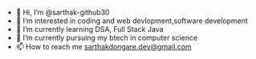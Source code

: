 - 👋 Hi, I’m @sarthak-github30
- 👀 I’m interested in coding and web devlopment,software development
- 🌱 I’m currently learning DSA, Full Stack Java
- 💞️ I’m currently pursuing my btech in computer science
- 📫 How to reach me sarthakdongare.dev@gmail.com
    

<!---
sarthak-github30/sarthak-github30 is a ✨ special ✨ repository because its `README.md` (this file) appears on your GitHub profile.
You can click the Preview link to take a look at your changes.
--->

